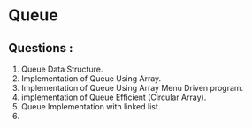 # Queue

## Questions : 

1. Queue Data Structure.
2. Implementation of Queue Using Array.
3. Implementation of Queue Using Array Menu Driven program.
4. implementation of Queue Efficient (Circular Array).
5. Queue Implementation with linked list.
6. 